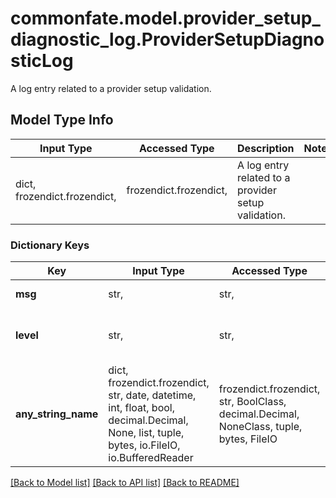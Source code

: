 # commonfate.model.provider_setup_diagnostic_log.ProviderSetupDiagnosticLog

A log entry related to a provider setup validation.

## Model Type Info
Input Type | Accessed Type | Description | Notes
------------ | ------------- | ------------- | -------------
dict, frozendict.frozendict,  | frozendict.frozendict,  | A log entry related to a provider setup validation. | 

### Dictionary Keys
Key | Input Type | Accessed Type | Description | Notes
------------ | ------------- | ------------- | ------------- | -------------
**msg** | str,  | str,  | The log message. | 
**level** | str,  | str,  | The log level. | must be one of ["INFO", "WARNING", "ERROR", ] 
**any_string_name** | dict, frozendict.frozendict, str, date, datetime, int, float, bool, decimal.Decimal, None, list, tuple, bytes, io.FileIO, io.BufferedReader | frozendict.frozendict, str, BoolClass, decimal.Decimal, NoneClass, tuple, bytes, FileIO | any string name can be used but the value must be the correct type | [optional]

[[Back to Model list]](../../README.md#documentation-for-models) [[Back to API list]](../../README.md#documentation-for-api-endpoints) [[Back to README]](../../README.md)

